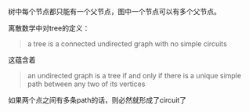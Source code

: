 树中每个节点都只能有一个父节点，图中一个节点可以有多个父节点。

离散数学中对tree的定义：

> a tree is a connected undirected graph with no simple circuits

这蕴含着

> an undirected graph is a tree if and only if there is a unique simple path between any two of its vertices

如果两个点之间有多条path的话，则必然就形成了circuit了